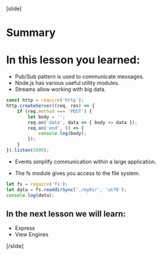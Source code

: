 [slide]

# Summary

# In this lesson you learned:

- Pub/Sub pattern is used to communicate messages.
- Node.js has various useful utility modules.
- Streams allow working with big data.

```js
const http = require('http');
http.createServer((req, res) => {
    if (req.method === 'POST') {
        let body = '';
        req.on('data', data => { body += data });
        req.on('end', () => {
            console.log(body);
        });
    }
}).listen(5000);
```

- Events simplify communication within a large application.

- The fs module gives you access to the file system.

```js
let fs = require('fs');
let data = fs.readdirSync('./myDir', 'utf8');
console.log(data);
```

## In the next lesson we will learn:

- Express​
- View Engines

[/slide]